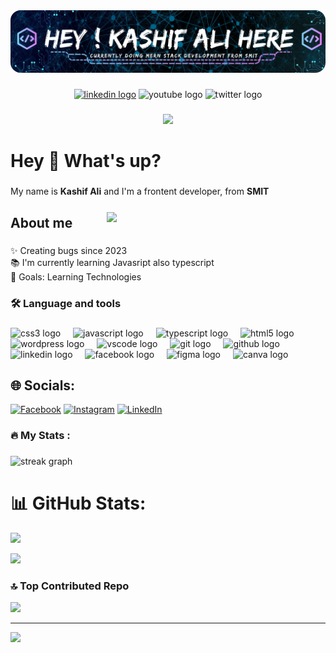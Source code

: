 <div align="center">
 <img alt="Coding" style="border-radius:16px;" src="./kashifali.png">
</div>

###

<div align="center">
   <a href="https://www.linkedin.com/in/kashif-ali-digital-marketer/" ><img src="https://img.shields.io/static/v1?message=LinkedIn&logo=linkedin&label=&color=0077B5&logoColor=white&labelColor=&style=for-the-badge" height="25" alt="linkedin logo"  /><a>
  <img src="https://img.shields.io/static/v1?message=Facebook&logo=facebook&label=&color=1877F2&logoColor=white&labelColor=&style=for-the-badge" height="25" alt="youtube logo"  />
  <img src="https://img.shields.io/static/v1?message=Twitter&logo=twitter&label=&color=1DA1F2&logoColor=white&labelColor=&style=for-the-badge" height="25" alt="twitter logo"  />
</div>

###

<div align="center">
  <img src="https://visitor-badge.laobi.icu/badge?page_id=kashifalismitofficial.kashifalismitofficial&left_text=Profile%20Views"  />
</div>

###

<h1 align="left">Hey 👋 What's up?</h1>

###

<p align="left">My name is <b>Kashif Ali</b> and I'm a frontent developer, from <b>SMIT</b></p>

###

<h2 align="left">About me</h2>
   
###

<p align="left" width="350px">✨ Creating bugs since 2023 <br>📚 I'm currently learning Javasript also typescript<br>🎯 Goals: Learning Technologies</p>
<img  align="right" style=" margin-top: -126px;" src="https://user-images.githubusercontent.com/74038190/219923809-b86dc415-a0c2-4a38-bc88-ad6cf06395a8.gif" width="350" >

###

<h3 align="left">🛠 Language and tools</h3>

###

<div align="left">
  <img src="https://cdn.jsdelivr.net/gh/devicons/devicon/icons/css3/css3-original.svg" height="40" alt="css3 logo"  />
  <img width="12" />
  <img src="https://cdn.jsdelivr.net/gh/devicons/devicon/icons/javascript/javascript-original.svg" height="40" alt="javascript logo"  />
  <img width="12" />
  <img src="https://cdn.jsdelivr.net/gh/devicons/devicon/icons/typescript/typescript-original.svg" height="40" alt="typescript logo"  />
  <img width="12" />
  <img src="https://cdn.jsdelivr.net/gh/devicons/devicon/icons/html5/html5-original.svg" height="40" alt="html5 logo"  />
  <img width="12" />
  <img src="https://cdn.jsdelivr.net/gh/devicons/devicon/icons/wordpress/wordpress-original.svg" height="40" alt="wordpress logo"  />
  <img width="12" />
  <img src="https://cdn.jsdelivr.net/gh/devicons/devicon/icons/vscode/vscode-original.svg" height="40" alt="vscode logo"  />
  <img width="12" />
  <img src="https://cdn.jsdelivr.net/gh/devicons/devicon/icons/git/git-original.svg" height="40" alt="git logo"  />
  <img width="12" />
  <img src="https://cdn.jsdelivr.net/gh/devicons/devicon/icons/github/github-original.svg" height="40" alt="github logo"  />
  <img width="12" />
  <img src="https://cdn.jsdelivr.net/gh/devicons/devicon/icons/linkedin/linkedin-original.svg" height="40" alt="linkedin logo"  />
  <img width="12" />
  <img src="https://cdn.jsdelivr.net/gh/devicons/devicon/icons/facebook/facebook-original.svg" height="40" alt="facebook logo"  />
  <img width="12" />
  <img src="https://cdn.jsdelivr.net/gh/devicons/devicon/icons/figma/figma-original.svg" height="40" alt="figma logo"  />
  <img width="12" />
  <img src="https://cdn.jsdelivr.net/gh/devicons/devicon/icons/canva/canva-original.svg" height="40" alt="canva logo"  />
</div>

## 🌐 Socials:
[![Facebook](https://img.shields.io/badge/Facebook-%231877F2.svg?logo=Facebook&logoColor=white)](https://facebook.com/https://www.facebook.com/kashifaliofficials) [![Instagram](https://img.shields.io/badge/Instagram-%23E4405F.svg?logo=Instagram&logoColor=white)](https://instagram.com/kashif_ali12867) [![LinkedIn](https://img.shields.io/badge/LinkedIn-%230077B5.svg?logo=linkedin&logoColor=white)](https://linkedin.com/in/https://www.linkedin.com/in/kashif-ali-digital-marketer/) 


###

<h3 align="left">🔥   My Stats :</h3>

###

<div align="left">
  <img src="https://streak-stats.demolab.com?user=kashifalismitofficial&locale=en&mode=daily&theme=dark&hide_border=false&border_radius=5&order=3" height="220" alt="streak graph"  />
</div>

###



# 📊 GitHub Stats:
             
  
![](https://github-readme-stats.vercel.app/api?username=kashifalismitofficial&theme=dark&hide_border=false&include_all_commits=false&count_private=false)<br/>

![](https://github-readme-stats.vercel.app/api/top-langs/?username=kashifalismitofficial&theme=dark&hide_border=false&include_all_commits=false&count_private=false&layout=compact)


### 🔝 Top Contributed Repo

![](https://github-contributor-stats.vercel.app/api?username=kashifalismitofficial&limit=5&theme=dark&combine_all_yearly_contributions=true)

---

[![](https://visitcount.itsvg.in/api?id=kashifalismitofficial&icon=3&color=10)](https://visitcount.itsvg.in)

<!-- Proudly created with GPRM ( https://gprm.itsvg.in ) -->
